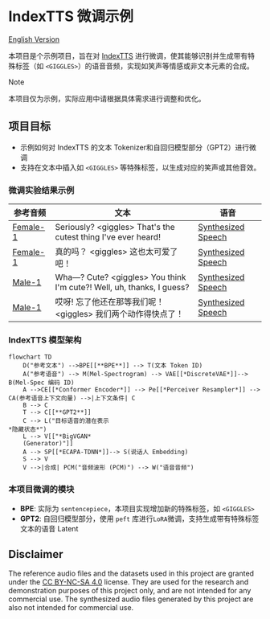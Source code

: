 # IndexTTS 微调示例

[English Version](README.md)

本项目是个示例项目，旨在对 [IndexTTS](https://github.com/index-tts/index-tts) 进行微调，使其能够识别并生成带有特殊标签（如 `<GIGGLES>`）的语音音频，实现如笑声等情感或非文本元素的合成。

> [!NOTE]
> 本项目仅为示例，实际应用中请根据具体需求进行调整和优化。

## 项目目标

- 示例如何对 IndexTTS 的文本 Tokenizer和自回归模型部分（GPT2）进行微调
- 支持在文本中插入如 `<GIGGLES>` 等特殊标签，以生成对应的笑声或其他音效。

### 微调实验结果示例

| 参考音频 | 文本 | 语音 |
| --- | --- | --- |
|[Female-1][Female_1]| Seriously? &lt;giggles> That's the cutest thing I've ever heard! | [Synthesized Speech](samples/Female-1_SeriouslygigglesThatsthecutestt.wav) |
| [Female-1][Female_1] | 真的吗？ &lt;giggles> 这也太可爱了吧！| [Synthesized Speech](samples/Female-1_真的吗giggles这也太可爱了吧.wav) |
| [Male-1][Male_1]| Wha—? Cute? &lt;giggles> You think I'm cute?! Well, uh, thanks, I guess? | [Synthesized Speech](samples/Male-1_Wha—CutegigglesYouthinkImcute.wav) |
| [Male-1][Male_1]| 哎呀! 忘了他还在那等我们呢！&lt;giggles> 我们两个动作得快点了！| [Synthesized Speech](samples/Male-1_哎呀忘了他还在那等我们呢giggles我们两个动作得快点了.wav) |

### IndexTTS 模型架构

```mermaid
flowchart TD
    D("参考文本") -->BPE[[**BPE**]] --> T(文本 Token ID)
    A("参考语音") --> M(Mel-Spectrogram) --> VAE[[*DiscreteVAE*]]--> B(Mel-Spec 编码 ID)
    A -->CE[[*Conformer Encoder*]] --> Pe[[*Perceiver Resampler*]] --> CA(参考语音上下文向量) -->|上下文条件| C
    B --> C
    T --> C[[**GPT2**]]
    C --> L("目标语音的潜在表示
*隐藏状态*")
    L --> V[["*BigVGAN*
    (Generator)"]]
    A --> SP[[*ECAPA-TDNN*]]--> S(说话人 Embedding)
    S --> V
    V -->|合成| PCM("音频波形 (PCM)") --> W("语音音频")
```

### 本项目微调的模块

- **BPE**: 实际为 `sentencepiece`，本项目实现增加新的特殊标签，如 `<GIGGLES>`
- **GPT2**: 自回归模型部分，使用 `peft` 库进行`LoRA`微调，支持生成带有特殊标签文本的语音 Latent


## Disclaimer

The reference audio files and the datasets used in this project are granted under the [CC BY-NC-SA 4.0](https://creativecommons.org/licenses/by-nc-sa/4.0/) license.
They are used for the research and demonstration purposes of this project only, and are not intended for any commercial use.
The synthesized audio files generated by this project are also not intended for commercial use.

[Female_1]: https://bytedancespeech.github.io/seedtts_tech_report/audios/SpeechFactorization_samples/prompt/prompt1/4813840990459345930.wav
[Male_1]: https://bytedancespeech.github.io/seedtts_tech_report/audios/SpeechFactorization_samples/source/2188769758301752050.wav

